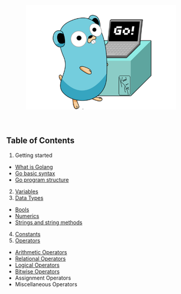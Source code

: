 <h1 align="center">
	<img width="400" src="media/go.png" alt="Gopher">
	<br>
	<br>
</h1>

## Table of Contents
  1. Getting started
  * [What is Golang](examples/getting_started/what_is_golang.md)
  * [Go basic syntax](examples/getting_started/go_syntax.md)
  * [Go program structure](examples/getting_started/go_program_structure.md)
  2. [Variables](examples/variables/variables.go)
  3. [Data Types](examples/data_types)
  * [Bools](examples/data_types/bool/bool.go)
  * [Numerics](examples/data_types/numeric/numeric.go)
  * [Strings and string methods](examples/data_types/string/string.go)
  4. [Constants](examples/constant/constant.go) 
  5. [Operators](examples/operators)
  * [Arithmetic Operators](examples/operators/arithmetic/arithmetic.go)
  * [Relational Operators](examples/operators/relational/relational.go)
  * [Logical Operators](examples/operators/logical/logical.go)
  * [Bitwise Operators](examples/operators/bitwise/bitwise.go)
  * Assignment Operators
  * Miscellaneous Operators